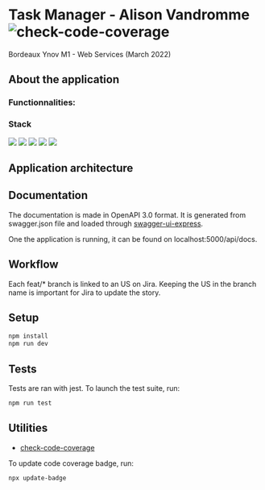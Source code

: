 # Task Manager - Alison Vandromme ![check-code-coverage](https://img.shields.io/badge/code--coverage-92.15%25-brightgreen)

Bordeaux Ynov M1 - Web Services (March 2022)

## About the application


### Functionnalities: 

### Stack

<img src="https://img.shields.io/badge/JavaScript-F7DF1E?style=for-the-badge&logo=javascript&logoColor=black" /> <img src="https://img.shields.io/badge/Node.js-339933?style=for-the-badge&logo=nodedotjs&logoColor=white" /> <img src="https://img.shields.io/badge/Express.js-000000?style=for-the-badge&logo=express&logoColor=white"/> <img src="https://img.shields.io/badge/MongoDB-4EA94B?style=for-the-badge&logo=mongodb&logoColor=white" /> <img src="https://img.shields.io/badge/Jest-C21325?style=for-the-badge&logo=jest&logoColor=white" />

## Application architecture


## Documentation

The documentation is made in OpenAPI 3.0 format.
It is generated from swagger.json file and loaded through [swagger-ui-express](https://github.com/scottie1984/swagger-ui-express).

One the application is running, it can be found on localhost:5000/api/docs.

## Workflow

Each feat/* branch is linked to an US on Jira. Keeping the US in the branch name is important for Jira to update the story. 

## Setup

```sh
npm install
npm run dev
```

## Tests

Tests are ran with jest. To launch the test suite, run: 

``` sh
npm run test
```

## Utilities

- [check-code-coverage](https://github.com/bahmutov/check-code-coverage)

To update code coverage badge, run: 

```sh
npx update-badge
```

